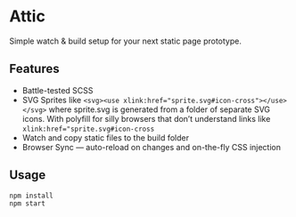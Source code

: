 # Attic

Simple watch & build setup for your next static page prototype.

## Features

* Battle-tested SCSS
* SVG Sprites like `<svg><use xlink:href="sprite.svg#icon-cross"></use></svg>` where sprite.svg is generated from a folder of separate SVG icons. With polyfill for silly browsers that don’t understand links like `xlink:href="sprite.svg#icon-cross`
* Watch and copy static files to the build folder
* Browser Sync — auto-reload on changes and on-the-fly CSS injection

## Usage

```sh
npm install
npm start
```
